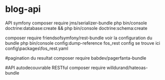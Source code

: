 # blog-api

API symfony
composer require jms/serializer-bundle
php bin/console doctrine:database:create && php bin/console doctrine:schema:create

composer require friendsofsymfony/rest-bundle
voir la configuration du bundle
php bin/console config:dump-reference fos_rest
config se trouve ici
config\packages\fos_rest.yaml

#pagination du resultat
composer require babdev/pagerfanta-bundle

#API autodecouvrable RESTful
composer require willdurand/hateoas-bundle
